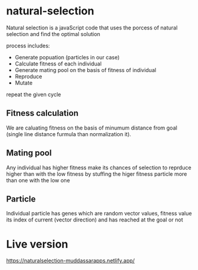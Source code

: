 # natural-selection
<p>
  Natural selection is a javaScript code that uses the porcess of natural selection and find the optimal solution
</p>
process includes:
<ul>
  <li>Generate popuation (particles in our case)</li>
  <li>Calculate fitness of each individual</li>
  <li>Generate mating pool on the basis of fitness of individual</li>
  <li>Reproduce</li>
  <li>Mutate</li>
</ul>
repeat the given cycle
<h2>Fitness calculation</h2>
We are caluating fitness on the basis of minumum distance from goal (single line distance furmula than normalization it).
<h2>Mating pool</h2>
Any individual has higher fitness make its chances of selection to reprduce higher than with the low fitness by stuffing the higer fitness particle more than one with the low one
<h2>Particle</h2>
Individual particle has genes which are random vector values, fitness value its index of current (vector direction) and has reached at the goal or not

# Live version
https://naturalselection-muddassarapps.netlify.app/
